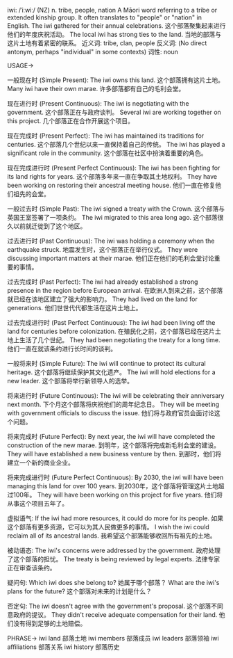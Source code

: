 iwi: /ˈiːwiː/ (NZ)
n.
tribe, people, nation
A Māori word referring to a tribe or extended kinship group.  It often translates to "people" or "nation" in English.
The iwi gathered for their annual celebrations.  这个部落聚集起来进行他们的年度庆祝活动。
The local iwi has strong ties to the land.  当地的部落与这片土地有着紧密的联系。
近义词: tribe, clan, people
反义词: (No direct antonym, perhaps "individual" in some contexts)
词性: noun


USAGE->

一般现在时 (Simple Present):
The iwi owns this land.  这个部落拥有这片土地。
Many iwi have their own marae. 许多部落都有自己的毛利会堂。

现在进行时 (Present Continuous):
The iwi is negotiating with the government.  这个部落正在与政府谈判。
Several iwi are working together on this project.  几个部落正在合作开展这个项目。


现在完成时 (Present Perfect):
The iwi has maintained its traditions for centuries.  这个部落几个世纪以来一直保持着自己的传统。
The iwi has played a significant role in the community. 这个部落在社区中扮演着重要的角色。


现在完成进行时 (Present Perfect Continuous):
The iwi has been fighting for its land rights for years. 这个部落多年来一直在争取其土地权利。
They have been working on restoring their ancestral meeting house. 他们一直在修复他们祖先的会堂。


一般过去时 (Simple Past):
The iwi signed a treaty with the Crown. 这个部落与英国王室签署了一项条约。
The iwi migrated to this area long ago.  这个部落很久以前就迁徙到了这个地区。


过去进行时 (Past Continuous):
The iwi was holding a ceremony when the earthquake struck. 地震发生时，这个部落正在举行仪式。
They were discussing important matters at their marae. 他们正在他们的毛利会堂讨论重要的事情。


过去完成时 (Past Perfect):
The iwi had already established a strong presence in the region before European arrival. 在欧洲人到来之前，这个部落就已经在该地区建立了强大的影响力。
They had lived on the land for generations.  他们世世代代都生活在这片土地上。


过去完成进行时 (Past Perfect Continuous):
The iwi had been living off the land for centuries before colonization.  在殖民化之前，这个部落已经在这片土地上生活了几个世纪。
They had been negotiating the treaty for a long time.  他们一直在就该条约进行长时间的谈判。



一般将来时 (Simple Future):
The iwi will continue to protect its cultural heritage.  这个部落将继续保护其文化遗产。
The iwi will hold elections for a new leader.  这个部落将举行新领导人的选举。


将来进行时 (Future Continuous):
The iwi will be celebrating their anniversary next month.  下个月这个部落将庆祝他们的周年纪念日。
They will be meeting with government officials to discuss the issue. 他们将与政府官员会面讨论这个问题。



将来完成时 (Future Perfect):
By next year, the iwi will have completed the construction of the new marae.  到明年，这个部落将完成新毛利会堂的建设。
They will have established a new business venture by then.  到那时，他们将建立一个新的商业企业。


将来完成进行时 (Future Perfect Continuous):
By 2030, the iwi will have been managing this land for over 100 years. 到2030年，这个部落将管理这片土地超过100年。
They will have been working on this project for five years.  他们将从事这个项目五年了。


虚拟语气:
If the iwi had more resources, it could do more for its people. 如果这个部落有更多资源，它可以为其人民做更多的事情。
I wish the iwi could reclaim all of its ancestral lands. 我希望这个部落能够收回所有祖先的土地。


被动语态:
The iwi's concerns were addressed by the government. 政府处理了这个部落的担忧。
The treaty is being reviewed by legal experts.  法律专家正在审查该条约。


疑问句:
Which iwi does she belong to?  她属于哪个部落？
What are the iwi's plans for the future?  这个部落对未来的计划是什么？


否定句:
The iwi doesn't agree with the government's proposal. 这个部落不同意政府的提议。
They didn't receive adequate compensation for their land. 他们没有得到足够的土地赔偿。


PHRASE->
iwi land  部落土地
iwi members 部落成员
iwi leaders 部落领袖
iwi affiliations 部落关系
iwi history 部落历史
